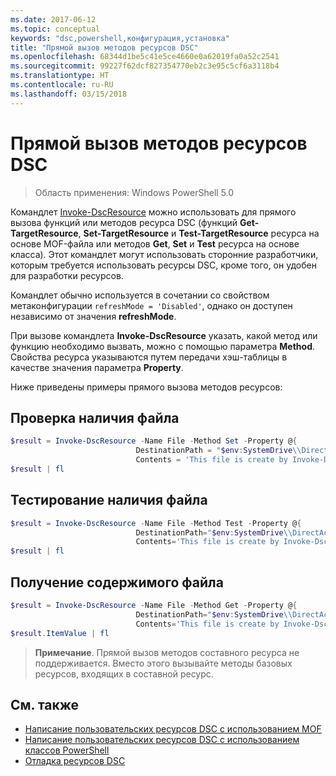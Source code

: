 ```yaml
---
ms.date: 2017-06-12
ms.topic: conceptual
keywords: "dsc,powershell,конфигурация,установка"
title: "Прямой вызов методов ресурсов DSC"
ms.openlocfilehash: 68344d1be5c41e5ce4660e0a62019fa0a52c2541
ms.sourcegitcommit: 99227f62dcf827354770eb2c3e95c5cf6a3118b4
ms.translationtype: HT
ms.contentlocale: ru-RU
ms.lasthandoff: 03/15/2018
---
```

# <a name="calling-dsc-resource-methods-directly"></a>Прямой вызов методов ресурсов DSC

>Область применения: Windows PowerShell 5.0

Командлет [Invoke-DscResource](https://technet.microsoft.com/library/mt517869.aspx) можно использовать для прямого вызова функций или методов ресурса DSC (функций **Get-TargetResource**, **Set-TargetResource** и **Test-TargetResource** ресурса на основе MOF-файла или методов **Get**, **Set** и **Test** ресурса на основе класса). Этот командлет могут использовать сторонние разработчики, которым требуется использовать ресурсы DSC, кроме того, он удобен для разработки ресурсов. 

Командлет обычно используется в сочетании со свойством метаконфигурации `refreshMode = 'Disabled'`, однако он доступен независимо от значения **refreshMode**.

При вызове командлета **Invoke-DscResource** указать, какой метод или функцию необходимо вызвать, можно с помощью параметра **Method**. Свойства ресурса указываются путем передачи хэш-таблицы в качестве значения параметра **Property**.

Ниже приведены примеры прямого вызова методов ресурсов:

## <a name="ensure-a-file-is-present"></a>Проверка наличия файла

```powershell
$result = Invoke-DscResource -Name File -Method Set -Property @{
                            DestinationPath = "$env:SystemDrive\\DirectAccess.txt";
                            Contents = 'This file is create by Invoke-DscResource'} -Verbose
$result | fl
```

## <a name="test-that-a-file-is-present"></a>Тестирование наличия файла

```powershell
$result = Invoke-DscResource -Name File -Method Test -Property @{
                            DestinationPath="$env:SystemDrive\\DirectAccess.txt";
                            Contents='This file is create by Invoke-DscResource'} -Verbose
$result | fl
```

## <a name="get-the-contents-of-file"></a>Получение содержимого файла

```powershell
$result = Invoke-DscResource -Name File -Method Get -Property @{
                            DestinationPath="$env:SystemDrive\\DirectAccess.txt";
                            Contents='This file is create by Invoke-DscResource'} -Verbose
$result.ItemValue | fl
```

>**Примечание**. Прямой вызов методов составного ресурса не поддерживается. Вместо этого вызывайте методы базовых ресурсов, входящих в составной ресурс.

## <a name="see-also"></a>См. также
- [Написание пользовательских ресурсов DSC с использованием MOF](authoringResourceMOF.md) 
- [Написание пользовательских ресурсов DSC с использованием классов PowerShell](authoringResourceClass.md)
- [Отладка ресурсов DSC](debugResource.md)

